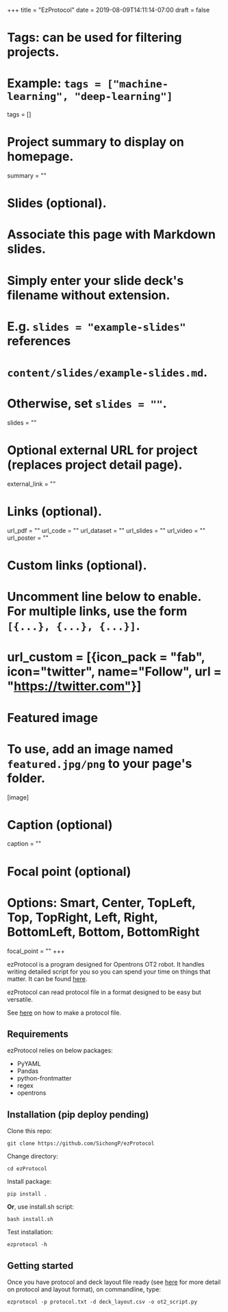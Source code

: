 +++
title = "EzProtocol"
date = 2019-08-09T14:11:14-07:00
draft = false

# Tags: can be used for filtering projects.
# Example: `tags = ["machine-learning", "deep-learning"]`
tags = []

# Project summary to display on homepage.
summary = ""

# Slides (optional).
#   Associate this page with Markdown slides.
#   Simply enter your slide deck's filename without extension.
#   E.g. `slides = "example-slides"` references 
#   `content/slides/example-slides.md`.
#   Otherwise, set `slides = ""`.
slides = ""

# Optional external URL for project (replaces project detail page).
external_link = ""

# Links (optional).
url_pdf = ""
url_code = ""
url_dataset = ""
url_slides = ""
url_video = ""
url_poster = ""

# Custom links (optional).
#   Uncomment line below to enable. For multiple links, use the form `[{...}, {...}, {...}]`.
# url_custom = [{icon_pack = "fab", icon="twitter", name="Follow", url = "https://twitter.com"}]

# Featured image
# To use, add an image named `featured.jpg/png` to your page's folder. 
[image]
  # Caption (optional)
  caption = ""

  # Focal point (optional)
  # Options: Smart, Center, TopLeft, Top, TopRight, Left, Right, BottomLeft, Bottom, BottomRight
  focal_point = ""
+++

ezProtocol is a program designed for Opentrons OT2 robot. It handles writing detailed script for you so you can spend your time on things that matter. It can be found [here](https://github.com/SichongP/ezProtocol). 

ezProtocol can read protocol file in a format designed to be easy but versatile. 

See [here](https://github.com/ucdavis/VGL_OT-2/blob/protocolWriter/dev/protocolWriter/How_to_write_a_protocol.md) on how to make a protocol file.

## Requirements 
ezProtocol relies on below packages:
- PyYAML
- Pandas
- python-frontmatter
- regex
- opentrons

## Installation (pip deploy pending)
Clone this repo:
```
git clone https://github.com/SichongP/ezProtocol
```

Change directory:
```
cd ezProtocol
```
Install package:
```
pip install .
```
**Or**, use install.sh script:
```
bash install.sh
```
Test installation:
```
ezprotocol -h
```

## Getting started 
Once you have protocol and deck layout file ready (see [here](https://github.com/ucdavis/VGL_OT-2/blob/protocolWriter/dev/protocolWriter/How_to_write_a_protocol.md) for more detail on protocol and layout format), on commandline, type:
```
ezprotocol -p protocol.txt -d deck_layout.csv -o ot2_script.py
```

